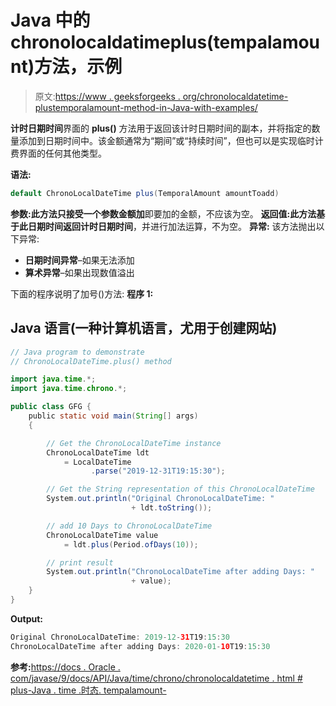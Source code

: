 # Java 中的 chronolocaldatimeplus(tempalamount)方法，示例

> 原文:[https://www . geeksforgeeks . org/chronolocaldatetime-plustemporalamount-method-in-Java-with-examples/](https://www.geeksforgeeks.org/chronolocaldatetime-plustemporalamount-method-in-java-with-examples/)

**计时日期时间**界面的 **plus()** 方法用于返回该计时日期时间的副本，并将指定的数量添加到日期时间中。该金额通常为“期间”或“持续时间”，但也可以是实现临时计费界面的任何其他类型。

**语法:**

```java
default ChronoLocalDateTime plus(TemporalAmount amountToadd)
```

**参数:**此方法只接受一个参数**金额加**即要加的金额，不应该为空。
**返回值:**此方法基于此日期时间返回**计时日期时间**，并进行加法运算，不为空。
**异常:**
该方法抛出以下异常:

*   **日期时间异常**–如果无法添加
*   **算术异常**–如果出现数值溢出

下面的程序说明了加号()方法:
**程序 1:**

## Java 语言(一种计算机语言，尤用于创建网站)

```java
// Java program to demonstrate
// ChronoLocalDateTime.plus() method

import java.time.*;
import java.time.chrono.*;

public class GFG {
    public static void main(String[] args)
    {

        // Get the ChronoLocalDateTime instance
        ChronoLocalDateTime ldt
            = LocalDateTime
                  .parse("2019-12-31T19:15:30");

        // Get the String representation of this ChronoLocalDateTime
        System.out.println("Original ChronoLocalDateTime: "
                           + ldt.toString());

        // add 10 Days to ChronoLocalDateTime
        ChronoLocalDateTime value
            = ldt.plus(Period.ofDays(10));

        // print result
        System.out.println("ChronoLocalDateTime after adding Days: "
                           + value);
    }
}
```

**Output:** 

```java
Original ChronoLocalDateTime: 2019-12-31T19:15:30
ChronoLocalDateTime after adding Days: 2020-01-10T19:15:30
```

**参考:**[https://docs . Oracle . com/javase/9/docs/API/Java/time/chrono/chronolocaldatetime . html # plus-Java . time .时态. tempalamount-](https://docs.oracle.com/javase/9/docs/api/java/time/chrono/ChronoLocalDateTime.html#plus-java.time.temporal.TemporalAmount-)